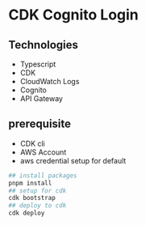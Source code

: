 # CDK Cognito Login

## Technologies 
- Typescript
- CDK
- CloudWatch Logs
- Cognito
- API Gateway

## prerequisite
- CDK cli
- AWS Account
- aws credential setup for default

```bash
## install packages
pnpm install
## setup for cdk
cdk bootstrap
## deploy to cdk
cdk deploy
```